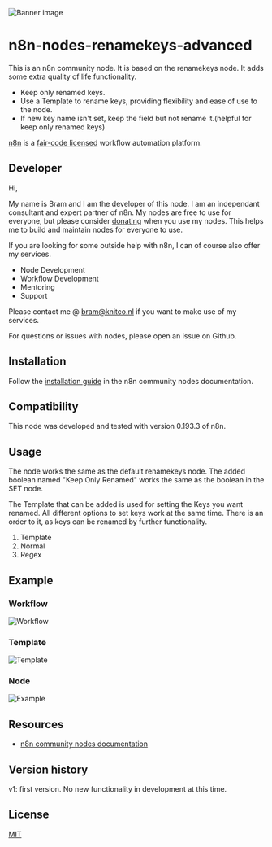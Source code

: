 ![Banner image](https://user-images.githubusercontent.com/10284570/173569848-c624317f-42b1-45a6-ab09-f0ea3c247648.png)

# n8n-nodes-renamekeys-advanced

This is an n8n community node. It is based on the renamekeys node. It adds some extra quality of life functionality.
* Keep only renamed keys.
* Use a Template to rename keys, providing flexibility and ease of use to the node.
* If new key name isn't set, keep the field but not rename it.(helpful for keep only renamed keys)

[n8n](https://n8n.io/) is a [fair-code licensed](https://docs.n8n.io/reference/license/) workflow automation platform.

## Developer

Hi, 

My name is Bram and I am the developer of this node.
I am an independant consultant and expert partner of n8n.
My nodes are free to use for everyone, but please consider [donating](https://donate.stripe.com/3cs5oe7xM6L77Yc5ko) when you use my nodes.
This helps me to build and maintain nodes for everyone to use.

If you are looking for some outside help with n8n, I can of course also offer my services.
* Node Development
* Workflow Development
* Mentoring
* Support

Please contact me @ bram@knitco.nl if you want to make use of my services.

For questions or issues with nodes, please open an issue on Github.

## Installation

Follow the [installation guide](https://docs.n8n.io/integrations/community-nodes/installation/) in the n8n community nodes documentation.

## Compatibility

This node was developed and tested with version 0.193.3 of n8n.

## Usage

The node works the same as the default renamekeys node. The added boolean named "Keep Only Renamed" works the same as the boolean in the SET node.

The Template that can be added is used for setting the Keys you want renamed.
All different options to set keys work at the same time.
There is an order to it, as keys can be renamed by further functionality.
1. Template
2. Normal
3. Regex

## Example

### Workflow
![Workflow](https://github.com/bramkn/n8n-nodes-renamekeys-advanced/blob/master/images/workflow.png)

### Template
![Template](https://github.com/bramkn/n8n-nodes-renamekeys-advanced/blob/master/images/template.png)

### Node
![Example](https://github.com/bramkn/n8n-nodes-renamekeys-advanced/blob/master/images/example.png)


## Resources

* [n8n community nodes documentation](https://docs.n8n.io/integrations/community-nodes/)

## Version history

v1: first version. No new functionality in development at this time.

## License

[MIT](https://github.com/n8n-io/n8n-nodes-starter/blob/master/LICENSE.md)
